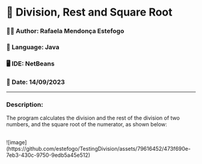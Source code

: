 <h1> 🧮 Division, Rest and Square Root</h1>
<h3>🧙‍♀️ Author: Rafaela Mendonça Estefogo</h3>
<h3>📝 Language: Java</h3>
<h3>🖥️ IDE: NetBeans</h3>
<h3>📆 Date: 14/09/2023</h3>
<hr>
<h3>Description:</h3>
<p>The program calculates the division and the rest of the division of two numbers, and the square root of the numerator, as shown below:</p>
<br>
![image](https://github.com/estefogo/TestingDivision/assets/79616452/473f690e-7eb3-430c-9750-9edb5a45e512)

